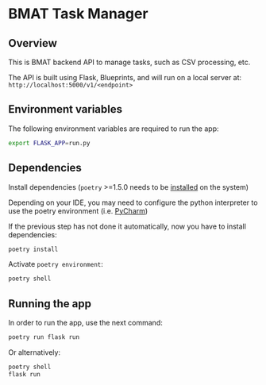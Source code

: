 # BMAT Task Manager

## Overview

This is BMAT backend API to manage tasks, such as CSV processing, etc.

The API is built using Flask, Blueprints, and will run on a local server at: `http://localhost:5000/v1/<endpoint>`

## Environment variables

The following environment variables are required to run the app:

```sh
export FLASK_APP=run.py
````

## Dependencies

Install dependencies (`poetry` >=1.5.0 needs to be [installed](https://python-poetry.org/docs/#installing-with-the-official-installer) on the system)

Depending on your IDE, you may need to configure the python interpreter to use the poetry environment (i.e. [PyCharm](https://www.jetbrains.com/help/pycharm/poetry.html))

If the previous step has not done it automatically, now you have to install dependencies:

```sh
poetry install
```

Activate `poetry environment`:

```sh
poetry shell
```

## Running the app

In order to run the app, use the next command:

```sh
poetry run flask run
```
Or alternatively:
```sh
poetry shell
flask run
```
